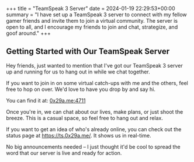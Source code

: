 +++
title = "TeamSpeak 3 Server"
date = 2024-01-19 22:29:53+00:00
summary = "I have set up a TeamSpeak 3 server to connect with my fellow gamer friends and invite them to join a virtual community. The server is open to all, and I encourage my friends to join and chat, strategize, and goof around."
+++
## Getting Started with Our TeamSpeak Server 

Hey friends, just wanted to mention that I've got our TeamSpeak 3 server up and running for us to hang out in while we chat together.

If you want to join in on some virtual catch-ups with me and the others, feel free to hop on over. We'd love to have you drop by and say hi.

You can find it at: [0x29a.me:4711](ts3server://0x29a.me?port=4711)

Once you're in, we can chat about our lives, make plans, or just shoot the breeze. This is a casual space, so feel free to hang out and relax.

If you want to get an idea of who's already online, you can check out the status page at https://ts.0x29a.me/. It shows us in real-time.

No big announcements needed – I just thought it'd be cool to spread the word that our server is live and ready for action.
